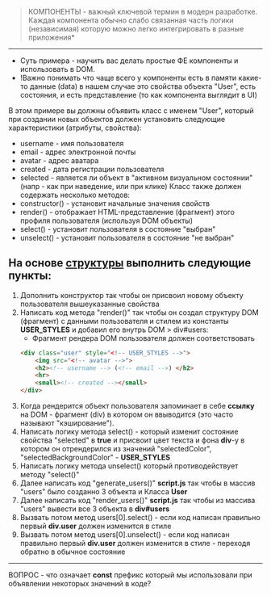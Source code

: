 > КОМПОНЕНТЫ - важный ключевой термин в модерн разработке. Каждая компонента обычно слабо связанная часть логики (независимая) которую можно легко интегрировать в разные приложения*

---

* Суть примера - научить вас делать простые ФЕ компоненты и использовать в DOM.
* !Важно понимать что чаще всего у компоненты есть в памяти какие-то данные (data) в нашем случае это свойства объекта "User", есть состояния, и есть представление (то как компонента выглядит в UI)
   

В этом примере вы должны объявить класс с именем "User", который при создании новых объектов
должен установить следующие характеристики (атрибуты, свойства):
* username - имя пользователя
* email - адрес электронной почты
* avatar - адрес аватара
* created - дата регистрации пользователя
* selected - является ли объект в "активном визуальном состоянии" (напр - как при наведение, или при клике)
Класс также должен содержать несколько методов:
* constructor() - установит начальные значения свойств
* render() - отображает HTML-представление (фрагмент) этого профиля пользователя (используя DOM объекты)
* select() - установит пользователя в состояние "выбран"
* unselect() - установит пользователя в состояние "не выбран"
  

## На основе [структуры](.) выполнить следующие пункты:
1. Дополнить конструктор так чтобы он присвоил новому объекту пользователя вышеуказанные свойства
2. Написать код метода "render()" так чтобы он создал структуру DOM (фрагмент) с данными пользователя и стилем из константы **USER_STYLES** и добавил его внутрь DOM > div#users:
   - Фрагмент рендера DOM пользователя должен соответствовать 
   ```html
   <div class="user" style="<!-- USER_STYLES -->">
       <img src="<!-- avatar -->">
       <h2><!-- username --> (<!-- email -->) </h2>
       <hr>
       <small><!-- created --></small>
   </div>
   ```  
3. Когда рендерится объект пользователя запоминает в себе **ссылку** на DOM - фрагмент (div) в котором он ввыводится (это часто называют "кэширование").
4. Написать логику метода select() - который изменит состояние свойства "selected" в **true** и присвоит цвет текста и фона **div**-у в котором он отрендерился из значений "selectedColor", "selectedBackgroundColor"  - **USER_STYLES**
5. Написать логику метода unselect() который противодействует методу "select()"
6. Далее написать код "generate_users()" **script.js** так чтобы в массив "users" было созданно 3 объекта и Класса **User**
7. Далее написать код "render_users()" **script.js** так чтобы из массива "users" вывести все 3 объекта в **div#users**
8. Вызвать потом метод users[0].select() - если код написан правильно первый **div.user**  должен изменится в стиле
9.  Вызвать потом метод users[0].unselect() - если код написан правильно первый **div.user**  должен изменится в стиле - переходя обратно в обычное состояние
---
ВОПРОС - что означает **const** префикс который мы использовали при объявлении некоторых значений в коде?